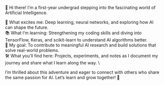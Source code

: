 🌟 Hi there!
I’m a first-year undergrad stepping into the fascinating world of Artificial Intelligence.

🤖 What excites me: Deep learning, neural networks, and exploring how AI can shape the future. \
📚 What I’m learning: Strengthening my coding skills and diving into TensorFlow, Keras, and scikit-learn to understand AI algorithms better. \
🎯 My goal: To contribute to meaningful AI research and build solutions that solve real-world problems. \
🛠 What you’ll find here: Projects, experiments, and notes as I document my journey and share what I learn along the way. \


I’m thrilled about this adventure and eager to connect with others who share the same passion for AI. Let’s learn and grow together! 🌱

